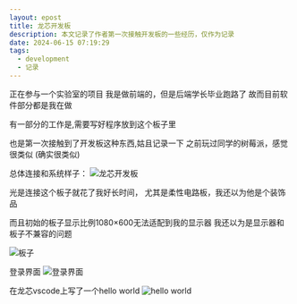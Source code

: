 ```yaml
---
layout: epost
title: 龙芯开发板
description: 本文记录了作者第一次接触开发板的一些经历，仅作为记录
date: 2024-06-15 07:19:29
tags:
  - development
  - 记录 
---
```


正在参与一个实验室的项目
我是做前端的，但是后端学长毕业跑路了
故而目前软件部分都是我在做

有一部分的工作是,需要写好程序放到这个板子里

也是第一次接触到了开发板这种东西,姑且记录一下
之前玩过同学的树莓派，感觉很类似
(确实很类似)

总体连接和系统样子：
![龙芯开发板](total.jpg)

光是连接这个板子就花了我好长时间，
尤其是柔性电路板，我还以为他是个装饰品

而且初始的板子显示比例1080×600无法适配到我的显示器
我还以为是显示器和板子不兼容的问题

![板子](ban.jpg)

登录界面
![登录界面](login.jpg)

在龙芯vscode上写了一个hello world
![hello world](helloworld.jpg)
